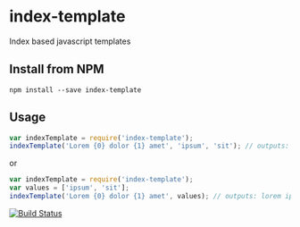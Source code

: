 # index-template
Index based javascript templates

## Install from NPM
```
npm install --save index-template
```

## Usage
```javascript
var indexTemplate = require('index-template');
indexTemplate('Lorem {0} dolor {1} amet', 'ipsum', 'sit'); // outputs: lorem ipsum dolor sit amet
```
or

```javascript
var indexTemplate = require('index-template');
var values = ['ipsum', 'sit'];
indexTemplate('Lorem {0} dolor {1} amet', values); // outputs: lorem ipsum dolor sit amet
```

[![Build Status](https://travis-ci.org/adrianbota/index-template.svg?branch=master)](https://travis-ci.org/adrianbota/index-template)
